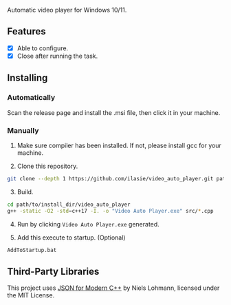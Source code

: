 Automatic video player for Windows 10/11.

## Features

- [x] Able to configure.
- [x] Close after running the task.

## Installing

### Automatically

Scan the release page and install the .msi file, then click it in your machine. 

### Manually

1. Make sure compiler has been installed. If not, please install gcc for your machine.

2. Clone this repository.

```bash
git clone --depth 1 https://github.com/ilasie/video_auto_player.git path/to/your/install_dir/video_auto_player
```

3. Build.

```bash
cd path/to/install_dir/video_auto_player
g++ -static -O2 -std=c++17 -I. -o "Video Auto Player.exe" src/*.cpp
```

4. Run by clicking `Video Auto Player.exe` generated.

5. Add this execute to startup. (Optional)

```bash
AddToStartup.bat
```

## Third-Party Libraries

This project uses [JSON for Modern C++](https://github.com/nlohmann/json) by Niels Lohmann, licensed under the MIT License.